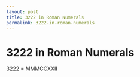 ```yaml
---
layout: post
title: 3222 in Roman Numerals
permalink: 3222-in-roman-numerals
---
```


# 3222 in Roman Numerals

3222 = MMMCCXXII
